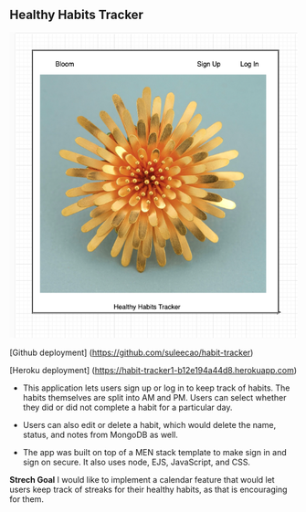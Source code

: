 ## Healthy Habits Tracker

![homescreen screenshot](images/Bloom-landing-page.png)

[Github deployment] (https://github.com/suleecao/habit-tracker)

[Heroku deployment] (https://habit-tracker1-b12e194a44d8.herokuapp.com)

* This application lets users sign up or log in to keep track of habits. The habits themselves are split into AM and PM. Users can select whether they did or did not complete a habit for a particular day.

* Users can also edit or delete a habit, which would delete the name, status, and notes from MongoDB as well.

* The app was built on top of a MEN stack template to make sign in and sign on secure. It also uses node, EJS, JavaScript, and CSS.

**Strech Goal**
I would like to implement a calendar feature that would let users keep track of streaks for their healthy habits, as that is encouraging for them. 
